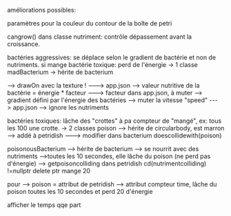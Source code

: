améliorations possibles:

paramètres pour la couleur du contour de la boîte de petri

cangrow() dans classe nutriment:
contrôle dépassement avant la croissance.

bactéries aggressives:
se déplace selon le gradient de bactérie et non de nutriments.
si mange bactérie toxique: perd de l'énergie
-> 1 classe
madBacterium
-> hérite de bacterium

--> drawOn avec la texture ! ---> app.json
--> valeur nutritive de la bactérie = énergie * facteur
---> facteur dans app.json, à muter
--> gradient défini par l'énergie des bactéries
--> muter la vitesse "speed" ---> app.json
--> ignore les nutriments
 

bactéries toxiques:
lâche des "crottes" à pa
compteur de "mangé", ex: tous les 100 une crotte.
-> 2 classes
poison
--> hérite de circularbody, est marron
--> addé à petridish
---> modifier dans bacterium doescollidewith(poison)

poisonousBacterium
--> hérite de bacterium
--> se nourrit avec des nutriments
-->toutes les 10 secondes, elle lâche du poison (ne perd pas d'énergie)
--> getpoisoncolliding dans petridish cd(nutrimentcolliding)
!=nullptr delete ptr mange 20

pour 
--> poison = attribut de petridish
--> attribut compteur time, lâche du poison toutes les 10 secondes
et perd 20 d'énergie 

afficher le temps qqe part
